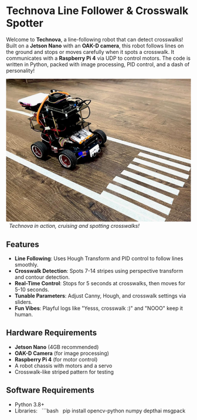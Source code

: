 # Technova Line Follower & Crosswalk Spotter

Welcome to **Technova**, a line-following robot that can detect crosswalks! Built on a **Jetson Nano** with an **OAK-D camera**, this robot follows lines on the ground and stops or moves carefully when it spots a crosswalk. It communicates with a **Raspberry Pi 4** via UDP to control motors. The code is written in Python, packed with image processing, PID control, and a dash of personality! 

![Technova Robot](Images/Technova_robot.jpg) 
*Technova in action, cruising and spotting crosswalks!*

## Features
- **Line Following**: Uses Hough Transform and PID control to follow lines smoothly.
- **Crosswalk Detection**: Spots 7-14 stripes using perspective transform and contour detection.
- **Real-Time Control**: Stops for 5 seconds at crosswalks, then moves for 5-10 seconds.
- **Tunable Parameters**: Adjust Canny, Hough, and crosswalk settings via sliders.
- **Fun Vibes**: Playful logs like "Yesss, crosswalk :)" and "NOOO" keep it human.

## Hardware Requirements
- **Jetson Nano** (4GB recommended)
- **OAK-D Camera** (for image processing)
- **Raspberry Pi 4** (for motor control)
- A robot chassis with motors and a servo
- Crosswalk-like striped pattern for testing

## Software Requirements
- Python 3.8+
- Libraries:
  ```bash
  pip install opencv-python numpy depthai msgpack
